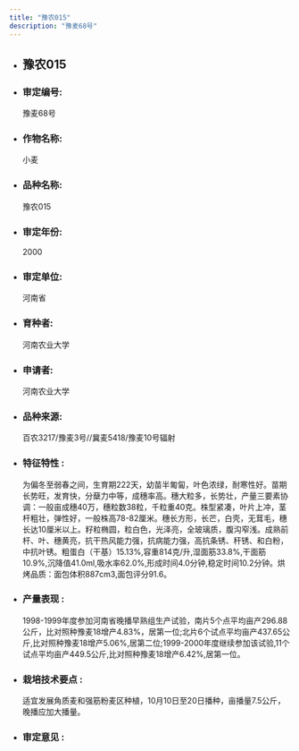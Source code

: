 ```yaml
---
title: "豫农015"
description: "豫麦68号"
---
```

* ## 豫农015
* ###  审定编号:  
   豫麦68号

*  ### 作物名称:  
   小麦

*   ###  品种名称: 
    豫农015

*   ### 审定年份: 
    2000

*   ### 审定单位:  
    河南省

*   ### 育种者:  
    河南农业大学

*   ### 申请者:  
    河南农业大学

*   ### 品种来源:  
    百农3217/豫麦3号//冀麦5418/豫麦10号辐射

*   ### 特征特性 : 
    为偏冬至弱春之间，生育期222天，幼苗半匍匐，叶色浓绿，耐寒性好。苗期长势旺，发育快，分蘖力中等，成穗率高。穗大粒多，长势壮，产量三要素协调：一般亩成穗40万，穗粒数38粒，千粒重40克。株型紧凑，叶片上冲，茎杆粗壮，弹性好，一般株高78-82厘米。穗长方形，长芒，白壳，无茸毛，穗长达10厘米以上。籽粒椭圆，粒白色，光泽亮，全玻璃质，腹沟窄浅。成熟前杆、叶、穗黄亮，抗干热风能力强，抗病能力强，高抗条锈、秆锈、和白粉，中抗叶锈。粗蛋白（干基）15.13%,容重814克/升,湿面筋33.8%,干面筋10.9%,沉降值41.0ml,吸水率62.0%,形成时间4.0分钟,稳定时间10.2分钟。烘烤品质：面包体积887cm3,面包评分91.6。

*   ### 产量表现 : 
    1998-1999年度参加河南省晚播早熟组生产试验，南片5个点平均亩产296.88公斤，比对照种豫麦18增产4.83%，居第一位;北片6个试点平均亩产437.65公斤,比对照种豫麦18增产5.06%,居第二位;1999-2000年度继续参加该试验,11个试点平均亩产449.5公斤,比对照种豫麦18增产6.42%,居第一位。

*   ### 栽培技术要点 : 
    适宜发展角质麦和强筋粉麦区种植，10月10日至20日播种，亩播量7.5公斤，晚播应加大播量。

*   ### 审定意见 : 
    

